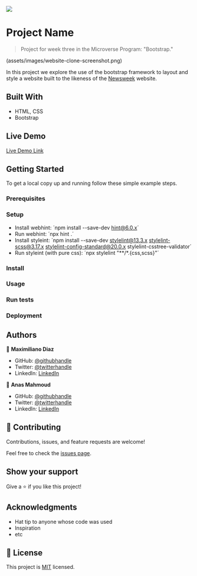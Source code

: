 ![](https://img.shields.io/badge/Microverse-blueviolet)

# Project Name

> Project for week three in the Microverse Program: "Bootstrap."

(assets/images/website-clone-screenshot.png)

In this project we explore the use of the bootstrap framework to layout and style a website built to the likeness of the [Newsweek](https://web.archive.org/web/20210120125445/https://www.newsweek.com/) website.

## Built With

- HTML, CSS
- Bootstrap

## Live Demo

[Live Demo Link](https://mistermaxis.github.io/bootstrap-project/)

## Getting Started

To get a local copy up and running follow these simple example steps.

### Prerequisites

### Setup

- Install webhint: ´npm install --save-dev hint@6.0.x´
- Run webhint: ´npx hint .´
- Install styleint: ´npm install --save-dev stylelint@13.3.x stylelint-scss@3.17.x stylelint-config-standard@20.0.x stylelint-csstree-validator´
- Run styleint (with pure css): ´npx stylelint "**/*.{css,scss}"´

### Install

### Usage

### Run tests

### Deployment



## Authors

👤 **Maximiliano Diaz**

- GitHub: [@githubhandle](https://github.com/githubhandle)
- Twitter: [@twitterhandle](https://twitter.com/twitterhandle)
- LinkedIn: [LinkedIn](https://linkedin.com/linkedinhandle)

👤 **Anas Mahmoud**

- GitHub: [@githubhandle](https://github.com/githubhandle)
- Twitter: [@twitterhandle](https://twitter.com/twitterhandle)
- LinkedIn: [LinkedIn](https://linkedin.com/linkedinhandle)

## 🤝 Contributing

Contributions, issues, and feature requests are welcome!

Feel free to check the [issues page](https://github.com/issues).

## Show your support

Give a ⭐️ if you like this project!

## Acknowledgments

- Hat tip to anyone whose code was used
- Inspiration
- etc

## 📝 License

This project is [MIT](lic.url) licensed.
